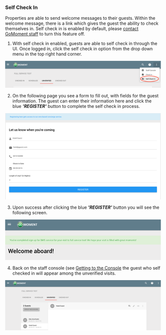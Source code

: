 ### Self Check In

Properties are able to send welcome messages to their guests. Within the welcome message, there is a link which gives the guest the ability to check themselves in. Self check in is enabled by default, please [contact GoMoment staff](mailto:support@gomoment.com?Subject=Self%20Check-in) to turn this feature off.

1)  With self check in enabled, guests are able to self check in through the UI. Once logged in, click the self check in option from the drop down menu in the top right hand corner.

![](./img/clickselfcheckin.png)

2)  On the following page you see a form to fill out, with fields for the guest information. The guest can enter their information here and click the blue _**'REGISTER'**_ button to complete the self check in process.

![](./img/selfcheckinform.png)

3)  Upon success after clicking the blue _**'REGISTER'**_ button you will see the following screen.

![](./img/selfcheckinsuccess.png)

4)  Back on the staff console (see [Getting to the Console](/Staff-Console/#getting-to-the-console) the guest who self checked in will appear among the unverified visits.

![](./img/selfcheckinguestappears.png)